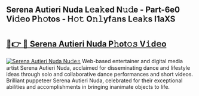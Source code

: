 ## Serena Autieri Nuda L𝚎a𝚔ed N𝚞𝚍e - Part-6e0 Vi𝚍𝚎o P𝚑𝚘tos - H𝚘𝚝 O𝚗𝚕yf𝚊ns L𝚎a𝚔s I1aXS

# <h2><a href="http://kfbblfd.oniu.top/?m=Serena+Autieri+Nuda">🔗👉 🔴 Serena Autieri Nuda P𝚑ot𝚘𝚜 V𝚒d𝚎o</a></h2>

[![Serena Autieri Nuda Nu𝚍e𝚜](https://i.imgur.com/0qMVB7G.gif)](http://kfbblfd.oniu.top/?m=Serena+Autieri+Nuda)
Web-based entertainer and digital media artist Serena Autieri Nuda, acclaimed for disseminating dance and lifestyle ideas through solo and collaborative dance performances and short videos. Brilliant puppeteer Serena Autieri Nuda, celebrated for their exceptional abilities and accomplishments in bringing inanimate objects to life.  
